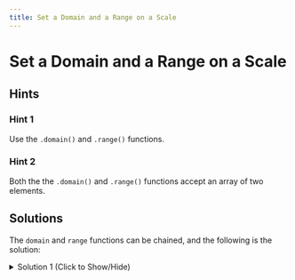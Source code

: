 ```yaml
---
title: Set a Domain and a Range on a Scale
---
```

# Set a Domain and a Range on a Scale

## Hints

### Hint 1

Use the `.domain()` and `.range()` functions.

### Hint 2

Both the the `.domain()` and `.range()` functions accept an array of two elements.

## Solutions

The `domain` and `range` functions can be chained, and the following is the solution:

<details><summary>Solution 1 (Click to Show/Hide)</summary>

```html
<body>
  <script>
    const scale = d3.scaleLinear()
    .domain([250, 500])
    .range([10, 150]);
    const output = scale(50);
    d3.select("body")
      .append("h2")
      .text(output);
  </script>
</body>
```

</details>